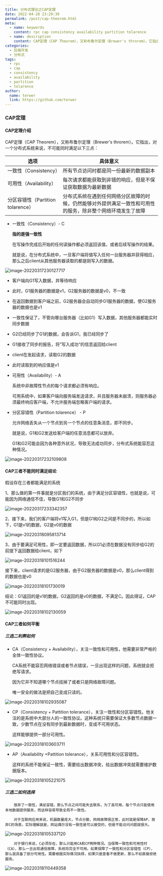```yaml
---
title: 分布式理论之CAP定理
date: 2022-04-28 23:29:39
permalink: /post/cap-theorem.html
meta:
  - name: keywords
    content: rpc cap consistency availability partition tolarence
  - name: description
    content: CAP定理（CAP Theorem），又称布鲁尔定理（Brewer's throrem）。它指出，对一个分布式系统来说，不可能同时满足以下三点：一致性（Consistency）、可用性（Availability）、分区容错性（Partition tolarence）。
categories:
  - 后端开发
  - 分布式
tags:
  - rpc
  - cap
  - consistency
  - availability
  - partition
  - tolarence
author: 
  name: terwer
  link: https://github.com/terwer
---
```

### CAP定理

#### CAP定理介绍

CAP定理（CAP Theorem），又称布鲁尔定理（Brewer's throrem）。它指出，对一个分布式系统来说，不可能同时满足以下三点：

| 选项                              | 具体意义                                                     |
| --------------------------------- | ------------------------------------------------------------ |
| 一致性（Consistency）             | 所有节点访问时都是同一份最新的数据副本                       |
| 可用性（Availability）            | 每次请求都能获取到非错的响应，但是不保证获取数据为最新数据   |
| 分区容错性（Partition tolarence） | 分布式系统在遇到任何网络分区故障的时候，仍然能够对外提供满足一致性和可用性的服务，除非整个网络环境发生了故障 |

- 一致性（Consistency）- C

  **指的是强一致性**

  在写操作完成后开始的任何读操作都必须返回该值，或者后续写操作的结果。

  就是说，在分布式系统中，一旦客户端将值写入任何一台服务器并获得相应，那么之后client从其他服务器读取的都是刚写入的数据。

![image-20220317230127717](https://img1.terwer.space/image-20220317230127717.png)

  - 客户端向G1写入数据，并等待响应

  - 此时，G1服务器的数据是v1，G2服务器的数据是v0，不一致

  - 在返回数据到客户端之前，G2服务器会自动同步G1服务器的数据，使G2服务器的数据也是v1

  - 一致性保证了，不管向哪台服务器（比如G1）写入数据，其他服务器都能实时同步数据

  - G2已经同步了G1的数据，会告诉G1，我已经同步了

  - G1接收了同步的报告，将”写入成功“的信息返回给client

  - client在发起请求，读取G2的数据

  - 此时读取到的响应值是v1

- 可用性（Availability）- A

  系统中非故障性节点的每个请求都必须有响应。

  可用系统中，如果客户端向服务端发送请求，并且服务器未崩溃，则服务器必须最终响应客户端，不允许服务端忽略客户端的请求。

- 分区容错性（Partition tolarence） - P

  允许网络丢失从一个节点到另一个节点的任意条消息，即不同步。

  就是说，G1和G2发送给客户端的任意消息都可以放弃。

  G1和G2可能会因为各种意外状况，导致无法成功同步，分布式系统能容忍这种情况。

![image-20220317232109808](https://img1.terwer.space/image-20220317232109808.png)

#### CAP三者不能同时满足结论

假设存在三者都能满足的系统

1、那么做的第一件事就是分区我们的系统，由于满足分区容错性，也就是说，可能因为网络通信不佳，导致G1和G2不同步

![image-20220317233342357](https://img1.terwer.space/image-20220317233342357.png)

2、接下来，我们的客户端将v1写入G1，但是G1和G2之间是不同步的，所以如下，G1是v1的数据，G2是v0的数据

![image-20220318095813714](https://img1.terwer.space/image-20220318095813714.png)

3、由于要满足可用性，即一定要返回数据，所以G1必须在数据没有同步给G2的前提下返回数据给client，如下

![image-20220318101516244](https://img1.terwer.space/image-20220318101516244.png)

接下来，client请求的是G2服务器，由于G2服务器的数据是v0，那么client得到的数据也是v0

![image-20220318101730019](https://img1.terwer.space/image-20220318101730019.png)

结论：G1返回的是v1的数据，G2返回的是v0的数据，不满足C。因此得证，CAP不可能同时出现。

![image-20220318102130059](https://img1.terwer.space/image-20220318102130059.png)

#### CAP三者如何平衡

  ##### 三选二利弊如何

- CA（Consistency + Availability），关注一致性和可用性，他需要非常严格的全体一致性协议。

  CA系统不能容忍网络错误或者节点错误，一旦出现这样的问题，系统就会拒绝写请求。

  因为它并不知道哪个节点挂掉了或者只是网络故障问题。

  唯一安全的做法是把自己变成只读的。

![image-20220318102935087](https://img1.terwer.space/image-20220318102935087.png)

- CP（Consistency + Pattition tolerance），关注一致性和分区容错性。他关注的是系统中大部分人的一致性协议。这种系统只需要保证大多数节点数据一致，少数节点在没有同步到最新数据时，变成不可用状态。

  这样能够提供一部分可用性。

![image-20220318103603711](https://img1.terwer.space/image-20220318103603711.png)

- AP（Availability +Pattition tolerance），关系可用性和分区容错性。

  这样的系统不能保证一致性，需要给出数据冲突，给出数据冲突就需要维护数据版本。

![image-20220318105221075](https://img1.terwer.space/image-20220318105221075.png)

##### 三选二如何选择

		放弃了一致性，满足容错，那么节点之间可能失去联系，为了高可用，每个节点只能使用本地数据提供服务，而这样容易导致全局不一致性。
	
		对于互联网应用来说，机器数量庞大，节点分散，网络故障很正常，此时就是保障AP，放弃C的场景。实际理解就是，网站偶尔没有一致性是可以接受的，但是不能访问问题就很大。

![image-20220318105337120](https://img1.terwer.space/image-20220318105337120.png)

		对于银行来说，C必须存在，那么只能用CA和CP两种情况。当保障一致性和可用性时（CA），那么一旦出现通信故障，系统将完全不可用。如果保障了一致性和分区容错性（CP），那么就具备了部分可用性。需要根据实际情况抉择，如果只是查看不做更新，那么不如直接拒绝服务。

![image-20220318110449358](https://img1.terwer.space/image-20220318110449358.png)
